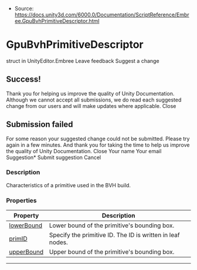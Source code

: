 * Source: https://docs.unity3d.com/6000.0/Documentation/ScriptReference/Embree.GpuBvhPrimitiveDescriptor.html

# GpuBvhPrimitiveDescriptor
struct in UnityEditor.Embree
Leave feedback
Suggest a change
## Success!
Thank you for helping us improve the quality of Unity Documentation. Although we cannot accept all submissions, we do read each suggested change from our users and will make updates where applicable.
Close
## Submission failed
For some reason your suggested change could not be submitted. Please <a>try again</a> in a few minutes. And thank you for taking the time to help us improve the quality of Unity Documentation.
Close
Your name Your email Suggestion* Submit suggestion
Cancel
### Description
Characteristics of a primitive used in the BVH build.
### Properties
Property | Description  
---|---  
[lowerBound](https://docs.unity3d.com/6000.0/Documentation/ScriptReference/Embree.GpuBvhPrimitiveDescriptor-lowerBound.html) | Lower bound of the primitive's bounding box.  
[primID](https://docs.unity3d.com/6000.0/Documentation/ScriptReference/Embree.GpuBvhPrimitiveDescriptor-primID.html) | Specify the primitive ID. The ID is written in leaf nodes.  
[upperBound](https://docs.unity3d.com/6000.0/Documentation/ScriptReference/Embree.GpuBvhPrimitiveDescriptor-upperBound.html) | Upper bound of the primitive's bounding box.  
* * *

